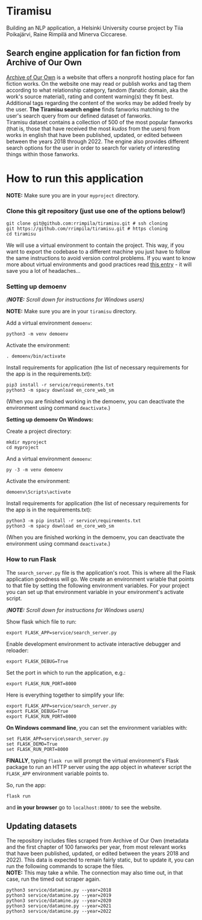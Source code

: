 # Tiramisu
Building an NLP application, a Helsinki University course project by Tiia Poikajärvi, Raine Rimpilä and Minerva Ciccarese.

## Search engine application for fan fiction from Archive of Our Own

[Archive of Our Own](https://archiveofourown.org/) is a website that offers a nonprofit hosting place for fan fiction works. On the website one may read or publish works and tag them according to what relationship category, fandom (fanatic domain, aka the work's source material), rating and content warning(s) they fit best. Additional tags regarding the content of the works may be added freely by the user.
__The Tiramisu search engine__ finds fanworks matching to the user's search query from our defined dataset of fanworks.  
Tiramisu dataset contains a collection of 500 of the most popular fanworks (that is, those that have received the most *kudos* from the users) from works in english that have been published, updated, or edited between between the years 2018 through 2022. The engine also provides different search options for the user in order to search for variety of interesting things within those fanworks.

# How to run this application

__NOTE:__ Make sure you are in your `myproject` directory.

### Clone this git repository (just use one of the options below!)

```
git clone git@github.com:rrimpila/tiramisu.git # ssh cloning
git https://github.com/rrimpila/tiramisu.git # https cloning
cd tiramisu
```

We will use a virtual environment to contain the project. This way, if you want to export the codebase to a different machine you just have to follow the same instructions to avoid version control problems. If you want to know more about virtual environments and good practices read [this entry](https://docs.python-guide.org/dev/virtualenvs/) - it will save you a lot of headaches...

### Setting up demoenv

*(__NOTE:__ Scroll down for instructions for Windows users)*  


__NOTE:__ Make sure you are in your `tiramisu` directory.  

Add a virtual environment `demoenv`:

```
python3 -m venv demoenv
```

Activate the environment:

```
. demoenv/bin/activate
```

Install requirements for application (the list of necessary requirements for the app is in the requirements.txt):

```
pip3 install -r service/requirements.txt
python3 -m spacy download en_core_web_sm
```

(When you are finished working in the demoenv, you can deactivate the environment using command ```deactivate```.)  


__Setting up demoenv On Windows:__

Create a project directory:

```
mkdir myproject
cd myproject
```

And a virtual environment `demoenv`:

```
py -3 -m venv demoenv
```

Activate the environment:

```
demoenv\Scripts\activate
```

Install requirements for application (the list of necessary requirements for the app is in the requirements.txt):

```
python3 -m pip install -r service\requirements.txt
python3 -m spacy download en_core_web_sm

```

(When you are finished working in the demoenv, you can deactivate the environment using command ```deactivate```.)  
  
  
### How to run Flask

The `search_server.py` file is the application's root. This is where all the Flask application goodness will go.  We create an environment variable that points to that file by setting the following environment variables. For your project you can set up that environment variable in your environment's activate script.

*(__NOTE:__ Scroll down for instructions for Windows users)*

Show flask which file to run:

```
export FLASK_APP=service/search_server.py
```

Enable development environment to activate interactive debugger and reloader:

```
export FLASK_DEBUG=True
```

Set the port in which to run the application, e.g.:

```
export FLASK_RUN_PORT=8000
```

Here is everything together to simplify your life:
```
export FLASK_APP=service/search_server.py
export FLASK_DEBUG=True
export FLASK_RUN_PORT=8000
```

__On Windows command line__, you can set the environment variables with:

```
set FLASK_APP=service\search_server.py
set FLASK_DEMO=True
set FLASK_RUN_PORT=8000
```
  
  
__FINALLY__, typing `flask run` will prompt the virtual environment's Flask package to run an HTTP server using the app object in whatever script the `FLASK_APP` environment variable points to.

So, run the app:

```
flask run
```

and __in your browser__ go to `localhost:8000/` to see the website.
  
  
## Updating datasets

The repository includes files scraped from Archive of Our Own (metadata and the first chapter of 100 fanworks per year, from most relevant works that have been published, updated, or edited between the years 2018 and 2022). This data is expected to remain fairly static, but to update it, you can run the following commands to scrape the files.  
__NOTE:__ This may take a while. The connection may also time out, in that case, run the timed out scraper again.

```
python3 service/datamine.py --year=2018
python3 service/datamine.py --year=2019
python3 service/datamine.py --year=2020
python3 service/datamine.py --year=2021
python3 service/datamine.py --year=2022

```
